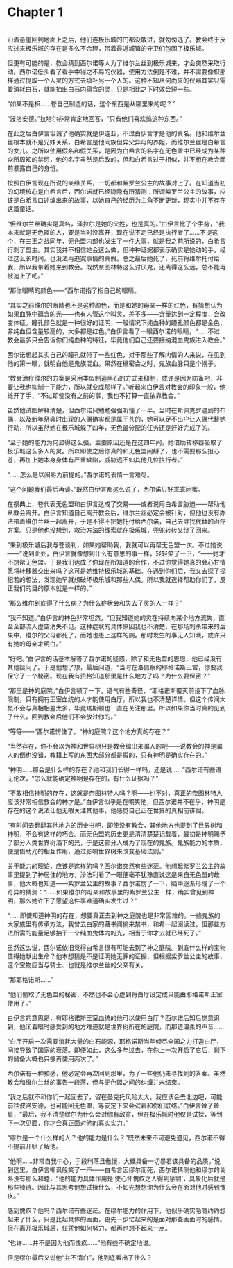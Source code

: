 # Chapter 1

<br>
沿着悬崖回到地面上之后，他们连极乐城的门都没敢进，就匆匆逃了。教会终于反应过来极乐城的存在是多么不合理，带着最近城镇的守卫们包围了极乐城。

但更有可能的是，教会猜到西尔诺等人为了维尔兰丝到极乐城来，才会突然采取行动。西尔诺低头看了看手中得之不易的仪器，使用方法倒是不难，并不需要像枳那样通过提取一个人灵的方式去填补另一个人的。这种不知从何而来的仪器其实只需要消耗白石，就能抽出白石内蕴含的灵，只是相比之下时效会短一些。

“如果不是枳……苍自己制造的话，这个东西是从哪里来的呢？”

“波洛安德。”拉塔尔非常肯定地回答，“只有他们喜欢搞这种东西。”

在此之后白伊言坦诚了他确实就是伊连亚，不过白伊言才是他的真名。他和维尔兰丝根本就不是兄妹关系，白希言是他同族但异父异母的养姐，而维尔兰丝是白希言的女儿。之所以使用假名和假关系，是因为白希言的名字在无色盟中已经成为某种众所周知的禁忌，他的名字虽然是后改的，但和白希言过于相似，并不想在教会面前暴露自己的身份。

按照白伊言现在所说的亲缘关系，一切都和紫罗兰公主的故事对上了。在知道当初的幻境核心是白希言后，西尔诺就已经隐隐有所猜测：所谓紫罗兰公主的故事，应该是白希言口述编出来的故事，以她自己的经历为主角不断更新，现实中并不存在这篇童话。

“但维尔兰丝确实是真名，泽拉尔是她的父姓，也是真的。”白伊言比了个手势，“我本来就是无色盟的人，要是当时没离开，现在说不定已经是执行者了……不提这个，在三王之战同年，无色盟内部也发生了一件大事，就是我之前所说的，白希言行刺了盟主。其实我并不相信她会这么做，但种种证据都表示确实是她动的手，经过这么长时间，也没法再追究事情的真假。总之最后她死了，死前将维尔托付给我，所以我带着她来到教会。既然奈图林特这么讨厌鬼，还离得这么远，总不能再被追上了吧。”

“那你眼睛的颜色——”西尔诺指了指自己的眼睛。

“其实之前维尔的眼睛也不是这种颜色，而是和她的母亲一样的红色，有猜想认为如果血脉中蕴含的光——也有人管这个叫灵，差不多——含量达到一定程度，会改变体征。瞳孔颜色就是一种很好的证明，一般情况下纯血种的瞳孔颜色都是金色，非纯血但含量较高的，大多都是红色。”白伊言看了一眼西尔诺的眼睛，“……不过教会最多只会告诉你们纯血种的特征，毕竟他们自己还要接纳混血鬼族进入教会。”

西尔诺想起其实自己的瞳孔就带了一些红色，对于那些了解内情的人来说，在见到他的第一眼，就明白他是鬼族混血。果然在枢密会之时，鬼族血脉只是个幌子。

“教会治疗维尔的方案是采用类似制造黑石的方式来抑制，或许是因为防备吧，非要让我也抑制一下能力，所以就变成那样了。”听起来白伊言对教会的印象一般，他摊开了手，“不过即使没有之前的事，我也不打算一直依靠教会。”

虽然他试图解释清楚，但西尔诺只勉勉强强听懂了一半。当时在斯佩克罗遇到的布偶，以及新年祭典时出现的人偶确实都是属于苍的，她可以足不出户让人偶代替她行动，所以虽然她在极乐城躲了四年，无色盟分配的任务还是好好完成了的。

“至于她的能力为何显得这么强，主要原因还是在这四年间，她借助转移器吸取了极乐城这么多人的灵。所以即使之后你真的和无色盟闹掰了，也不需要那么担心苍，再加上她本身身体有严重缺陷，威胁远不如其他几位执行者。”

“……怎么是以闹掰为前提的。”西尔诺的表情一言难尽。

“这个问题我们最后再谈。”既然白伊言都这么说了，西尔诺只好乖乖闭嘴。

在祭典上，苍代表无色盟和白伊言达成了交易——或者说用白希言胁迫——帮助他从教会离开。白伊言知道自己离开教会后，维尔兰丝必定会被针对，但他也没有办法带着维尔兰丝一起离开，于是不得不把她托付给西尔诺，自己去寻找代替的治疗方案。只是他也没想到，救治方法的线索就在极乐城，兜兜转转又绕了回来。

“来到极乐城后我与苍谈判，如果她帮助我，我就可以再帮无色盟一次。不过她说——”说到此处，白伊言就像想到什么有意思的事一样，轻轻笑了一下，“——她才不想帮无色盟。于是我们达成了你现在所知道的合作，不过你觉得她真的会心甘情愿将转移器交出来吗？这可是她维持极乐城的基础。在遇到你们后，我又去探了探纪若的想法，发现她早就想破坏极乐城和那些人偶。所以我就选择帮助你们了，反正我们的目的原本就是一样的。”

“那么维尔到底得了什么病？为什么症状会和失去了灵的人一样？”

“我不知道。”白伊言的神色非常坦然，“但我知道她的灵在持续向某个地方流失，直至全部流入虚空消失不见。这种症状的具体原因我也不清楚，在那场刺杀带来的后果中，维尔的父母都死了，而她也患上这样的病。那时发生的事无人知晓，或许只有她的母亲才明白。”

“好吧。”白伊言的话基本解答了西尔诺的疑惑，除了和无色盟的恩怨，他已经没有其他疑问了。于是他想了想，最后问道，“当时在洛佩察的耶格诺斯王宫，你要我保守了一个秘密。现在我有资格知道那里是什么地方了吗？为什么要保密？”

“那里是神的庭院。”白伊言顿了一下，语气有些奇怪，“耶格诺斯覆灭前设下了血脉限制，只有拥有王室血统的人才能使用白厅，所以我也不清楚详情。但这个传闻大概不会与真相相差太多，毕竟塔斯顿也一直在关注那里。所以如果你当时真的见到了什么，回到教会后他们不会放过你的。”

“等等——”西尔诺愣住了，“神的庭院？这个地方真的存在？”

“当然存在，你不会以为神和世界树只是教会编出来骗人的吧——说教会的神是骗人的倒也没错，教籍上写的东西大部分都是假的，只有神明是确实存在的。”

“神明……那会是什么样的存在？祂和我们长得一样吗，还是说……”西尔诺有些语无伦次，“怎么就能确定神明是存在的，有什么证据吗？”

“不敢相信神明的存在，这就是奈图林特人吗？啊——也不对，真正的奈图林特人应该非常相信教会的神才是。”白伊言似乎是在嘲笑他，但西尔诺并不在乎，神明是存在的这个说法让他无暇关注其他事，他感觉自己正在世界的真相前徘徊。

“有时间去翻翻其他地方的历史书吧，即使没有教会，其他地方也提到了世界树和神明，不会有这样的巧合。而无色盟的历史更是清清楚楚记载着，最初是神明赐予了部分人类世界树洒下的光，于是这部分人成为了现在的鬼族。鬼族能力的本质，便是借助光的相互作用，通过影响世界树来改变基础法则。”

关于能力的理论，应该是这样的吗？西尔诺突然有些迷茫。他想起紫罗兰公主的故事里提到了神居住的地方，沙法利看了一眼便毫不犹豫直说这是来自无色盟的故事，他大概也知道——紫罗兰公主的故事？西尔诺愣了一下，脑中逐渐形成了一个奇异的猜测：“……如果维尔的母亲和故事里的紫罗兰公主一样，确实曾见到神明，那么她许下了愿望这件事难道确实发生过？”

“……即使知道神明的存在，想要真正去到神之庭院也是非常困难的。一些鬼族的大家族里有传承方法，我曾去白家的藏书阁偷来禁书，和希一起阅读过。但那些方法所需的能量足够抽干一个纯血鬼体内的光，相当于你才去就已经死了。”

虽然这么说，西尔诺依旧觉得白希言很有可能去到了神之庭院。到底什么样的宝物值得她献出生命？他本想猜是不是证明她无罪的证据，但根据紫罗兰公主的故事，这个宝物应当与骑士、也就是维尔兰丝的父亲有关。

“那耶格诺斯……”

“他们偷取了无色盟的秘密，不然也不会心虚到将白厅设定成只能由耶格诺斯王室使用了。”

白伊言的意思是，有耶格诺斯王室血统的他可以使用白厅？西尔诺后知后觉意识到，他闭着眼时感受到的地方难道就是世界树所在的庭院，而那道温柔的声音……

“白厅开启一次需要消耗大量的白石能源，耶格诺斯当年倾尽全国之力打造白厅，间接导致了国家的衰落。即便如此，这么多年过去，在你上一次开启了它后，剩下的储备大概也只够再使用两次了。”

西尔诺有一种预感，他必定会再次回到那里，为了一些他仍未寻找到的答案。虽然教会和维尔兰丝的事告一段落，但与无色盟之间的纠缠并未结束。

“我之后就不和你们一起回去了，留在圣克托风险太大。我应该会去北边吧，可能前往波洛安德，也可能回无色盟，等安定下来会试着和你们联络。”白伊言耸了耸肩，“最后，我不清楚缪尔为什么会对你有敌意，但在极乐城时他仅是试探，等到下一次见面，你才会真正面对他的真实实力。”

“缪尔是一个什么样的人？他的能力是什么？”既然未来不可避免遇见，西尔诺不得不提前开始了解他。

“他啊……非常自我中心，手段利落且傲慢，大概具备一切暴君该具备的品质。”说到这里，白伊言嘲讽般笑了一声——白希言因缪尔而死，西尔诺猜测他和缪尔的关系没有那么和睦，“他的能力具体作用是‘使心怀愧疚之人得到惩罚’，具象化后就是那些锁链。因此与其思考他想试探什么，不如先想想你为什么会在面对他时感到愧疚。”

感到愧疚？他吗？西尔诺有些迷茫。在缪尔能力的作用下，他似乎确实隐隐约约想起来了什么，只是比起具体的画面，更先一步忆起来的是面对那些画面时的感情。但在离开极乐城后，任凭他如何努力，都再也想不起来一点。

“也许……并不是因为他而愧疚……”他有些不确定地说。

但是缪尔最后又说他“并不清白”，他到底看出了什么？
